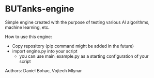 # BUTanks-engine

Simple engine created with the purpose of testing various AI algorithms, machine learning, etc.

How to use this engine:
* Copy repository (pip command might be added in the future)
* import engine.py into your script
  * you can use main_example.py as a starting configuration of your script

Authors: Daniel Bohac, Vojtech Mlynar
